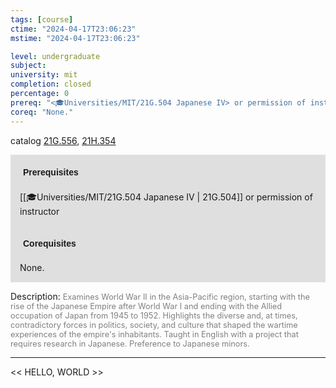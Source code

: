 ```yaml
---
tags: [course]
ctime: "2024-04-17T23:06:23"
mstime: "2024-04-17T23:06:23"

level: undergraduate
subject: 
university: mit
completion: closed
percentage: 0
prereq: "<🎓Universities/MIT/21G.504 Japanese IV> or permission of instructor"
coreq: "None."
---
```


catalog [21G.556](http://student.mit.edu/catalog/m21Gf.html#21G.556), [21H.354](http://student.mit.edu/catalog/m21Hb.html#21H.354)

<span style="display: block; padding: 15px; background-color: rgb(100, 100, 100, 0.2);"><font id="m_prereq2216_0" style="display: block; font-family: Arial, sans-serif; font-weight: bold; padding: 5px">Prerequisites</font><br><span id="prereq2216_0">[[🎓Universities/MIT/21G.504 Japanese IV | 21G.504]] or permission of instructor</span></span>
<span style="display: block; padding: 15px; background-color: rgb(100, 100, 100, 0.2);"><font id="m_coreq2216_0" style="display: block; font-family: Arial, sans-serif; font-weight: bold; padding: 5px">Corequisites</font><br><span id="coreq2216_0">None.</span></span>

<font style="">Description:</font>
<font style="color: grey; font-size: 0.8rem;">Examines World War II in the Asia-Pacific region, starting with the rise of the Japanese Empire after World War I and ending with the Allied occupation of Japan from 1945 to 1952. Highlights the diverse and, at times, contradictory forces in politics, society, and culture that shaped the wartime experiences of the empire's inhabitants. Taught in English with a project that requires research in Japanese. Preference to Japanese minors.</font>



---

<< HELLO, WORLD >>
